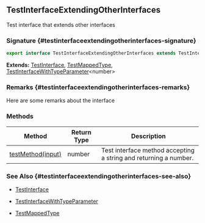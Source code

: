## TestInterfaceExtendingOtherInterfaces

Test interface that extends other interfaces

### Signature {#testinterfaceextendingotherinterfaces-signature}

```typescript
export interface TestInterfaceExtendingOtherInterfaces extends TestInterface, TestMappedType, TestInterfaceWithTypeParameter<number>
```

**Extends:** [TestInterface](docs/test-suite-a/testinterface-interface), [TestMappedType](docs/test-suite-a/testmappedtype-typealias), [TestInterfaceWithTypeParameter](docs/test-suite-a/testinterfacewithtypeparameter-interface)\<number\>

### Remarks {#testinterfaceextendingotherinterfaces-remarks}

Here are some remarks about the interface

### Methods

| Method | Return Type | Description |
| --- | --- | --- |
| [testMethod(input)](docs/test-suite-a/testinterfaceextendingotherinterfaces-testmethod-methodsignature) | number | Test interface method accepting a string and returning a number. |

### See Also {#testinterfaceextendingotherinterfaces-see-also}

- [TestInterface](docs/test-suite-a/testinterface-interface)

- [TestInterfaceWithTypeParameter](docs/test-suite-a/testinterfacewithtypeparameter-interface)

- [TestMappedType](docs/test-suite-a/testmappedtype-typealias)
